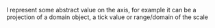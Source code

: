 I represent some abstract value on the axis, for example it can be a projection of a domain object, a tick value or range/domain of the scale